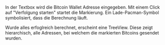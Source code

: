 In der Textbox wird die Bitcoin Wallet Adresse eingegeben. Mit einem Click auf "Verfolgung starten" startet die Markierung.
Ein Lade-Pacman-Symbol symbolisiert, dass die Berechnung läuft.

Wurde alles erfoglreich berechnet, erscheint eine TreeView. 
Diese zeigt hierarchisch, alle Adressen, bei welchem die markierten Bitcoins gesendet wurden.